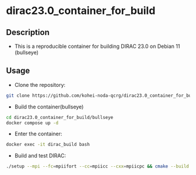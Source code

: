 # dirac23.0_container_for_build

## Description

- This is a reproducible container for building DIRAC 23.0 on Debian 11 (bullseye)

## Usage

- Clone the repository:

```bash
git clone https://github.com/kohei-noda-qcrg/dirac23.0_container_for_build.git
```

- Build the container(bullseye)

```bash
cd dirac23.0_container_for_build/bullseye
docker compose up -d
```

- Enter the container:

```bash
docker exec -it dirac_build bash
```

- Build and test DIRAC:

```bash
./setup --mpi --fc=mpiifort --cc=mpiicc --cxx=mpiicpc && cmake --build build -j10 && ctest --test-dir ./build -j10
```
